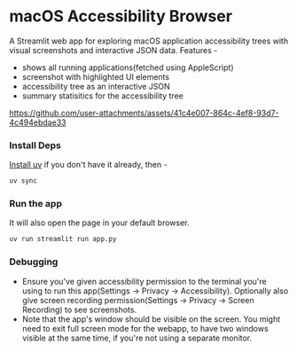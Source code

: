 # macOS Accessibility Browser

A Streamlit web app for exploring macOS application accessibility trees with visual screenshots and interactive JSON data. Features -

- shows all running applications(fetched using AppleScript)
- screenshot with highlighted UI elements
- accessibility tree as an interactive JSON
- summary statisitics for the accessibility tree



https://github.com/user-attachments/assets/41c4e007-864c-4ef8-93d7-4c494ebdae33



### Install Deps

[Install uv](https://docs.astral.sh/uv/getting-started/installation/) if you don't have it already, then -

```sh
uv sync
```

### Run the app

It will also open the page in your default browser.

```sh
uv run streamlit run app.py
```

### Debugging

- Ensure you've given accessibility permission to the terminal you're using to run this app(Settings -> Privacy -> Accessibility). Optionally also give screen recording permission(Settings -> Privacy -> Screen Recording) to see screenshots.
- Note that the app's window should be visible on the screen. You might need to exit full screen mode for the webapp, to have two windows visible at the same time, if you're not using a separate monitor.
